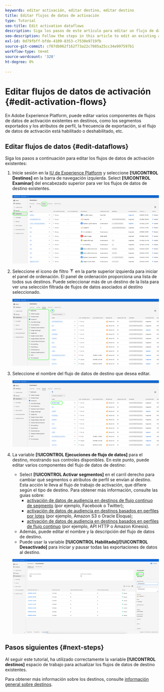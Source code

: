 ```yaml
---
keywords: editar activación, editar destino, editar destino
title: Editar flujos de datos de activación
type: Tutorial
seo-title: Edit activation dataflows
description: Siga los pasos de este artículo para editar un flujo de datos de activación existente en Adobe Experience Platform.
seo-description: Follow the steps in this article to edit an existing activation dataflow in Adobe Experience Platform.
exl-id: 0d79fbff-bfde-4109-8353-c7530e9719fb
source-git-commit: cf87db062f162f73a22c7085a25cc34e997597b1
workflow-type: tm+mt
source-wordcount: '328'
ht-degree: 0%

---
```


# Editar flujos de datos de activación {#edit-activation-flows}

En Adobe Experience Platform, puede editar varios componentes de flujos de datos de activación existentes en destinos, como los segmentos exportados y los atributos de perfil, la frecuencia de exportación, si el flujo de datos de activación está habilitado o deshabilitado, etc.

## Editar flujos de datos {#edit-dataflows}

Siga los pasos a continuación para editar los flujos de datos de activación existentes:

1. Inicie sesión en la [IU de Experience Platform](https://platform.adobe.com/) y seleccione **[!UICONTROL Destinos]** en la barra de navegación izquierda. Select **[!UICONTROL Examinar]** del encabezado superior para ver los flujos de datos de destino existentes.

   ![Examinar destinos](../assets/ui/edit-activation/browse-destinations.png)

2. Seleccione el icono de filtro ![Icono de filtro](../assets/ui/edit-activation/filter.png) en la parte superior izquierda para iniciar el panel de ordenación. El panel de ordenación proporciona una lista de todos sus destinos. Puede seleccionar más de un destino de la lista para ver una selección filtrada de flujos de datos asociados al destino seleccionado.

   ![Filtrar destinos](../assets/ui/edit-activation/filter-destinations.png)

3. Seleccione el nombre del flujo de datos de destino que desea editar.

   ![Seleccionar destino](../assets/ui/edit-activation/destination-select.png)

4. La variable **[!UICONTROL Ejecuciones de flujo de datos]** para el destino, mostrando sus controles disponibles. En este punto, puede editar varios componentes del flujo de datos de destino:

   * Select **[!UICONTROL Activar segmentos]** en el carril derecho para cambiar qué segmentos o atributos de perfil se envían al destino. Esta acción le lleva al flujo de trabajo de activación, que difiere según el tipo de destino. Para obtener más información, consulte las guías sobre:
      * [activación de datos de audiencia en destinos de flujo continuo de segmento](./activate-segment-streaming-destinations.md) (por ejemplo, Facebook o Twitter);
      * [activación de datos de audiencia en destinos basados en perfiles por lotes](./activate-batch-profile-destinations.md) (por ejemplo, Amazon S3 o Oracle Eloqua);
      * [activación de datos de audiencia en destinos basados en perfiles de flujo continuo](./activate-streaming-profile-destinations.md) (por ejemplo, API HTTP o Amazon Kinesis).
   * Además, puede editar el nombre y la descripción del flujo de datos de destino.
   * Puede usar la variable **[!UICONTROL Habilitado]/[!UICONTROL Desactivado]** para iniciar y pausar todas las exportaciones de datos al destino.

   ![Detalles de destino](../assets/ui/edit-activation/destination-details.png)

## Pasos siguientes {#next-steps}

Al seguir este tutorial, ha utilizado correctamente la variable **[!UICONTROL destinos]** espacio de trabajo para actualizar los flujos de datos de destino existentes.

Para obtener más información sobre los destinos, consulte [información general sobre destinos](../catalog/overview.md).
